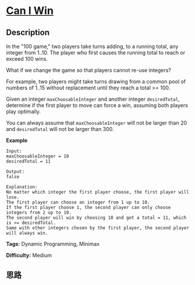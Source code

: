 # [Can I Win][title]

## Description

In the "100 game," two players take turns adding, to a running total, any
integer from 1..10. The player who first causes the running total to reach or
exceed 100 wins.

What if we change the game so that players cannot re-use integers?

For example, two players might take turns drawing from a common pool of
numbers of 1..15 without replacement until they reach a total >= 100.

Given an integer `maxChoosableInteger` and another integer `desiredTotal`,
determine if the first player to move can force a win, assuming both players
play optimally.

You can always assume that `maxChoosableInteger` will not be larger than 20
and `desiredTotal` will not be larger than 300.

**Example**
            Input:    maxChoosableInteger = 10    desiredTotal = 11        Output:    false        Explanation:    No matter which integer the first player choose, the first player will lose.    The first player can choose an integer from 1 up to 10.    If the first player choose 1, the second player can only choose integers from 2 up to 10.    The second player will win by choosing 10 and get a total = 11, which is >= desiredTotal.    Same with other integers chosen by the first player, the second player will always win.    


**Tags:** Dynamic Programming, Minimax

**Difficulty:** Medium

## 思路

[title]: https://leetcode.com/problems/can-i-win
